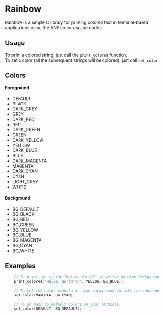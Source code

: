 # Rainbow
Rainbow is a simple C library for printing colored text in terminal-based applications using the ANSI color escape codes

## Usage
To print a colored string, just call the `print_colored` function. <br>
To set a color (all the subsequent strings will be colored), just call `set_color`<br>

## Colors
#### Foreground
- DEFAULT
- BLACK
- DARK_GREY
- GREY
- DARK_RED
- RED
- DARK_GREEN
- GREEN
- DARK_YELLOW
- YELLOW
- DARK_BLUE
- BLUE
- DARK_MAGENTA
- MAGENTA
- DARK_CYAN
- CYAN
- LIGHT_GREY
- WHITE

#### Background
- BG_DEFAULT
- BG_BLACK
- BG_RED
- BG_GREEN
- BG_YELLOW
- BG_BLUE
- BG_MAGENTA
- BG_CYAN
- BG_WHITE

## Examples
```c
    // To print the string "Hello, World!" in yellow on blue background, you would use the following code:
    print_colored("Hello, World!\n", YELLOW, BG_BLUE);
    
    // To set the color magenta on cyan background for all the subsequent strings:
    set_color(MAGENTA, BG_CYAN);
    
    // To go back to default colors on your terminal:
    set_color(DEFAULT, BG_DEFAULT);
``` 
